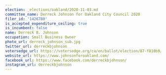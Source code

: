 ```yaml
---
election: _elections/oakland/2020-11-03.md
committee_name: Derreck Johnson for Oakland City Council 2020
filer_id: '1426780'
is_accepted_expenditure_ceiling: true
is_incumbent: false
name: Derreck B. Johnson
occupation: Small Business Owner
photo_url: derreck_johnson_sub.jpg
twitter_url: derreckbjohnson
votersedge_url: https://votersedge.org/ca/en/ballot/election/87-f810b9/address/null/zip/94611/contests/contest/21265/candidate/151385?cty=ca%2falm
website_url: https://www.johnsonforoakland.com/
facebook_url: https://www.facebook.com/derreckbjohnson/
instagram_url: derreckbjohnson
---
```

